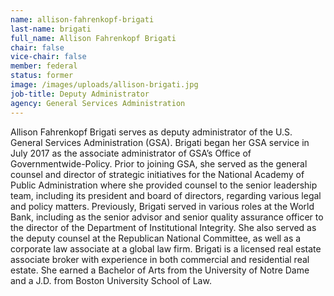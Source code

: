 ```yaml
---
name: allison-fahrenkopf-brigati
last-name: brigati
full_name: Allison Fahrenkopf Brigati
chair: false
vice-chair: false
member: federal
status: former
image: /images/uploads/allison-brigati.jpg
job-title: Deputy Administrator
agency: General Services Administration
---
```


Allison Fahrenkopf Brigati serves as deputy administrator of the U.S. General
Services Administration (GSA). Brigati began her GSA service in July 2017 as
the associate administrator of GSA’s Office of Governmentwide-Policy. Prior to
joining GSA, she served as the general counsel and director of strategic
initiatives for the National Academy of Public Administration where she
provided counsel to the senior leadership team, including its president and
board of directors, regarding various legal and policy matters. Previously,
Brigati served in various roles at the World Bank, including as the senior
advisor and senior quality assurance officer to the director of the Department
of Institutional Integrity. She also served as the deputy counsel at the
Republican National Committee, as well as a corporate law associate at a
global law firm. Brigati is a licensed real estate associate broker with
experience in both commercial and residential real estate. She earned a
Bachelor of Arts from the University of Notre Dame and a J.D. from Boston
University School of Law.